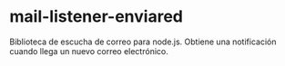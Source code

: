 # mail-listener-enviared
Biblioteca de escucha de correo para node.js. Obtiene una notificación cuando llega un nuevo correo electrónico.
